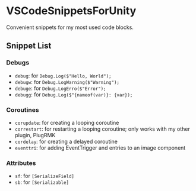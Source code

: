 # VSCodeSnippetsForUnity
Convenient snippets for my most used code blocks.

## Snippet List

### Debugs
- `debug`: for `Debug.Log($"Hello, World");`
- `debugw`: for `Debug.LogWarning($"Warning");`
- `debuge`: for `Debug.LogErro($"Error");`
- `debugg`: for `Debug.Log($"{nameof(var)}: {var});`

### Coroutines
- `corupdate`: for creating a looping coroutine
- `correstart`: for restarting a looping coroutine; only works with my other plugin, PlugRMK
- `cordelay`: for creating a delayed coroutine
- `eventtri`: for adding EventTrigger and entries to an image component

### Attributes
- `sf`: for `[SerializeField]`
- `sb`: for `[Serializable]`
